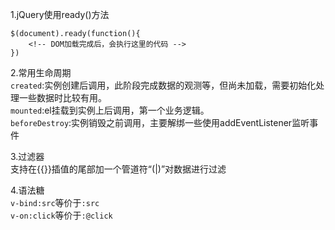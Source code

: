 1.jQuery使用ready()方法
```
$(document).ready(function(){
    <!-- DOM加载完成后，会执行这里的代码 -->
})
```
2.常用生命周期  
`created`:实例创建后调用，此阶段完成数据的观测等，但尚未加载，需要初始化处理一些数据时比较有用。  
`mounted`:el挂载到实例上后调用，第一个业务逻辑。  
`beforeDestroy`:实例销毁之前调用，主要解绑一些使用addEventListener监听事件

3.过滤器  
支持在{{}}插值的尾部加一个管道符“(|)”对数据进行过滤

4.语法糖  
`v-bind:src`等价于`:src`  
`v-on:click`等价于`:@click`